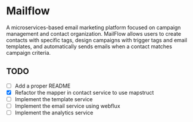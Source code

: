 # Mailflow

A microservices-based email marketing platform focused on campaign management and contact organization. MailFlow allows users to create contacts with specific tags, design campaigns with trigger tags and email templates, and automatically sends emails when a contact matches campaign criteria.

## TODO

- [ ] Add a proper README
- [X] Refactor the mapper in contact service to use mapstruct
- [ ] Implement the template service
- [ ] Implement the email service using webflux
- [ ] Implement the analytics service
